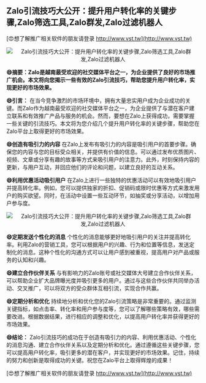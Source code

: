 ## **Zalo引流技巧大公开：提升用户转化率的关键步骤,Zalo筛选工具,Zalo群发,Zalo过滤机器人**

[😍想了解推广相关软件的朋友请登录 http://www.vst.tw](http://www.vst.tw)

 <center><img src="https://vst.tw/MP4/tuiguang/png/0.png" alt="Zalo引流技巧大公开：提升用户转化率的关键步骤,Zalo筛选工具,Zalo群发,Zalo过滤机器人"></center>

**😄摘要：Zalo是越南最受欢迎的社交媒体平台之一，为企业提供了良好的市场推广机会。本文将向您揭示一些有效的Zalo引流技巧，帮助您提升用户转化率，实现更好的市场效果。**

**😄引言：**
在当今竞争激烈的市场环境中，拥有大量忠实用户成为企业成功的关键。而Zalo作为越南最受欢迎的社交媒体平台之一，为企业提供了与潜在客户建立联系和有效推广产品与服务的机会。然而，要想在Zalo上获得成功，需要掌握一些关键的引流技巧。本文将为您介绍几个提升用户转化率的关键步骤，帮助您在Zalo平台上取得更好的市场效果。

**😄创造有吸引力的内容**
在Zalo上发布有吸引力的内容是吸引用户的首要步骤。确保您的内容与您的目标受众相关，并提供有价值的信息。可以通过发布优质图片、视频、文章或分享有趣的故事等方式来吸引用户的注意力。此外，时刻保持内容的更新，与用户互动，并回应他们的评论和问题，以建立良好的互动关系。

**😄利用优惠活动吸引用户**
在Zalo上进行一些独特的优惠活动可以有效地吸引用户并提高转化率。例如，您可以提供独家的折扣、促销码或限时优惠等方式来激发用户的购买欲望。同时，在活动中设置一些互动环节，如抽奖或分享活动，以增加用户参与度。

 <center><img src="https://vst.tw/MP4/tuiguang/png/4.png" alt="Zalo引流技巧大公开：提升用户转化率的关键步骤,Zalo筛选工具,Zalo群发,Zalo过滤机器人"></center>

**😄定期发送个性化的消息**
个性化的消息能够更好地吸引用户的关注并提高转化率。利用Zalo的营销工具，您可以根据用户的兴趣、行为和位置等信息，发送定制化的消息。这种个性化的沟通方式可以让用户感到被重视，提高用户对产品或服务的认知和兴趣。

**😄建立合作伙伴关系**
与有影响力的Zalo账号或社交媒体大号建立合作伙伴关系，可以帮助企业扩大品牌曝光度并吸引更多的用户。通过与这些合作伙伴共同举办活动、交叉推广，可以将双方的受众群体互相引流，实现合作共赢。

**😄定期分析和优化**
持续地分析和优化您的Zalo引流策略是非常重要的。通过监测关键指标，如点击率、转化率和用户参与度等，您可以了解哪些策略有效，哪些需要改进。根据数据结果，进行相应的调整和优化，以提高用户转化率并获得更好的市场效果。

**😄结论：**
Zalo引流技巧的成功在于创造有吸引力的内容、利用优惠活动、个性化的消息沟通、建立合作伙伴关系以及定期分析和优化。通过遵循这些关键步骤，您可以提高用户转化率，吸引更多的潜在客户，并实现更好的市场效果。记住，持续的努力和创新是取得成功的关键。祝您在Zalo平台上取得辉煌的成果！

[😍想了解推广相关软件的朋友请登录 http://www.vst.tw](http://www.vst.tw)



